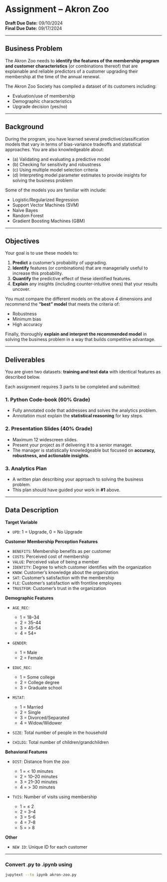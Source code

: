 # Assignment – Akron Zoo

**Draft Due Date:** 09/10/2024  
**Final Due Date:** 09/17/2024  

---

## Business Problem
The Akron Zoo needs to **identify the features of the membership program and customer characteristics** (or combinations thereof) that are explainable and reliable predictors of a customer upgrading their membership at the time of the annual renewal.

The Akron Zoo Society has compiled a dataset of its customers including:
- Evaluation/use of membership  
- Demographic characteristics  
- Upgrade decision (yes/no)  

---

## Background
During the program, you have learned several predictive/classification models that vary in terms of bias-variance tradeoffs and statistical approaches. You are also knowledgeable about:

- (a) Validating and evaluating a predictive model  
- (b) Checking for sensitivity and robustness  
- (c) Using multiple model selection criteria  
- (d) Interpreting model parameter estimates to provide insights for solving the business problem  

Some of the models you are familiar with include:
- Logistic/Regularized Regression  
- Support Vector Machines (SVM)  
- Naïve Bayes  
- Random Forest  
- Gradient Boosting Machines (GBM)  

---

## Objectives
Your goal is to use these models to:  

1. **Predict** a customer’s probability of upgrading.  
2. **Identify** features (or combinations) that are managerially useful to increase this probability.  
3. **Quantify** the predictive effect of these identified features.  
4. **Explain** any insights (including counter-intuitive ones) that your results uncover.  

You must compare the different models on the above 4 dimensions and recommend the **“best” model** that meets the criteria of:
- Robustness  
- Minimum bias  
- High accuracy  

Finally, thoroughly **explain and interpret the recommended model** in solving the business problem in a way that builds competitive advantage.  

---

## Deliverables
You are given two datasets: **training and test data** with identical features as described below.  

Each assignment requires 3 parts to be completed and submitted:

### 1. Python Code-book (60% Grade)
- Fully annotated code that addresses and solves the analytics problem.  
- Annotation must explain the **statistical reasoning** for key steps.  

### 2. Presentation Slides (40% Grade)
- Maximum 12 widescreen slides.  
- Present your project as if delivering it to a senior manager.  
- The manager is statistically knowledgeable but focused on **accuracy, robustness, and actionable insights**.  

### 3. Analytics Plan
- A written plan describing your approach to solving the business problem.  
- This plan should have guided your work in **#1** above.  

---

## Data Description

**Target Variable**  
- `UPD`: 1 = Upgrade, 0 = No Upgrade  

**Customer Membership Perception Features**  
- `BENEFITS`: Membership benefits as per customer  
- `COSTS`: Perceived cost of membership  
- `VALUE`: Perceived value of being a member  
- `IDENTITY`: Degree to which customer identifies with the organization  
- `KNOW`: Customer’s knowledge about the organization  
- `SAT`: Customer’s satisfaction with the membership  
- `FLE`: Customer’s satisfaction with frontline employees  
- `TRUSTFOR`: Customer’s trust in the organization  

**Demographic Features**  
- `AGE_REC`:  
  - 1 = 18–34  
  - 2 = 35–44  
  - 3 = 45–54  
  - 4 = 54+  

- `GENDER`:  
  - 1 = Male  
  - 2 = Female  

- `EDUC_REC`:  
  - 1 = Some college  
  - 2 = College degree  
  - 3 = Graduate school  

- `MSTAT`:  
  - 1 = Married  
  - 2 = Single  
  - 3 = Divorced/Separated  
  - 4 = Widow/Widower  

- `SIZE`: Total number of people in the household  
- `CHILD1`: Total number of children/grandchildren  

**Behavioral Features**  
- `DIST`: Distance from the zoo  
  - 1 = < 10 minutes  
  - 2 = 10–20 minutes  
  - 3 = 21–30 minutes  
  - 4 = > 30 minutes  

- `TVIS`: Number of visits using membership  
  - 1 = ≤ 2  
  - 2 = 3–4  
  - 3 = 5–6  
  - 4 = 7–8  
  - 5 = > 8  

**Other**  
- `NEW ID`: Unique ID for each customer  

---

### Convert .py to .ipynb using
```bash
jupytext --to ipynb akron-zoo.py
```